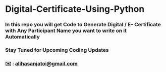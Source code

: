 # Digital-Certificate-Using-Python 

### In this repo you will get Code to Generate Digital /  E- Certificate with Any Participant Name you want to write on it Automatically
### Stay Tuned for Upcoming Coding Updates
### ✉️ : alihasanjatoi@gmail.com
